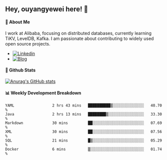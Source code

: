 ## Hey, ouyangyewei here! :wave:

#### :rocket: About Me
I work at Alibaba, focusing on distributed databases, currently learning TiKV, LevelDB, Kafka. I am passionate about contributing to widely used open source projects.

- [![Linkedin](https://img.shields.io/badge/LinkedIn-ouyangyewei-blue)](https://www.linkedin.com/in/ouyangyewei/)
- [![Blog](https://img.shields.io/badge/Blog-yeweiouyang-orange)](https://blog.csdn.net/yeweiouyang)

#### :star2: Github Stats
[![Anurag's GitHub stats](https://github-readme-stats.vercel.app/api?username=ouyangyewei&show_icons=true&cache_seconds=3600&theme=tokyonight)](https://github.com/anuraghazra/github-readme-stats)

#### :bar_chart: Weekly Development Breakdown
<!--START_SECTION:waka-->

```text
YAML                 2 hrs 43 mins   ██████████▒░░░░░░░░░░░░░░   40.70 %
Java                 2 hrs 13 mins   ████████▒░░░░░░░░░░░░░░░░   33.30 %
Markdown             30 mins         ██░░░░░░░░░░░░░░░░░░░░░░░   07.69 %
XML                  30 mins         ██░░░░░░░░░░░░░░░░░░░░░░░   07.56 %
SQL                  21 mins         █▒░░░░░░░░░░░░░░░░░░░░░░░   05.29 %
Docker               6 mins          ▒░░░░░░░░░░░░░░░░░░░░░░░░   01.74 %
```

<!--END_SECTION:waka-->
